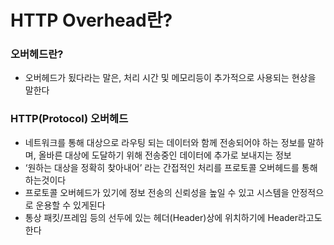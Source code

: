 # HTTP Overhead란?
### 오버헤드란?

- 오버헤드가 됬다라는 말은, 처리 시간 및 메모리등이 추가적으로 사용되는 현상을 말한다

### HTTP(Protocol) 오버헤드

- 네트워크를 통해 대상으로 라우팅 되는 데이터와 함께 전송되어야 하는 정보를 말하며, 올바른 대상에 도달하기 위해 전송중인 데이터에 추가로 보내지는 정보
- ‘원하는 대상을 정확히 찾아내어’ 라는 간접적인 처리를 프로토콜 오버헤드를 통해 하는것이다
- 프로토콜 오버헤드가 있기에 정보 전송의 신뢰성을 높일 수 있고 시스템을 안정적으로 운용할 수 있게된다
- 통상 패킷/프레임 등의 선두에 있는 헤더(Header)상에 위치하기에 Header라고도 한다